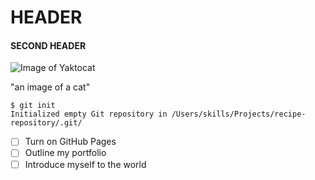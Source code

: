 # HEADER
#### SECOND HEADER
![Image of Yaktocat](https://octodex.github.com/images/yaktocat.png)

"an image of a cat"

```
$ git init
Initialized empty Git repository in /Users/skills/Projects/recipe-repository/.git/
```

- [ ] Turn on GitHub Pages
- [ ] Outline my portfolio
- [ ] Introduce myself to the world
